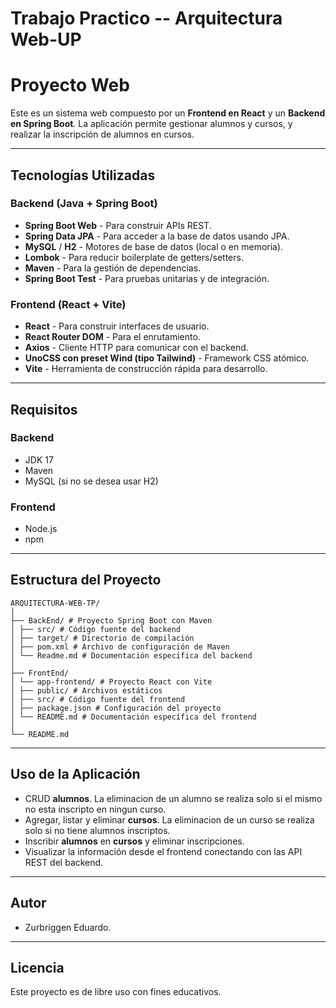 # Trabajo Practico -- Arquitectura Web-UP

# Proyecto Web

Este es un sistema web compuesto por un **Frontend en React** y un **Backend en Spring Boot**. La aplicación permite gestionar alumnos y cursos, y realizar la inscripción de alumnos en cursos.

---

## Tecnologías Utilizadas

### Backend (Java + Spring Boot)

* **Spring Boot Web** - Para construir APIs REST.
* **Spring Data JPA** - Para acceder a la base de datos usando JPA.
* **MySQL** / **H2** - Motores de base de datos (local o en memoria).
* **Lombok** - Para reducir boilerplate de getters/setters.
* **Maven** - Para la gestión de dependencias.
* **Spring Boot Test** - Para pruebas unitarias y de integración.

### Frontend (React + Vite)

* **React** - Para construir interfaces de usuario.
* **React Router DOM** - Para el enrutamiento.
* **Axios** - Cliente HTTP para comunicar con el backend.
* **UnoCSS con preset Wind (tipo Tailwind)** - Framework CSS atómico.
* **Vite** - Herramienta de construcción rápida para desarrollo.

---

## Requisitos

### Backend

* JDK 17
* Maven
* MySQL (si no se desea usar H2)

### Frontend

* Node.js
* npm

---

## Estructura del Proyecto

```
ARQUITECTURA-WEB-TP/
│
├── BackEnd/ # Proyecto Spring Boot con Maven
│ ├── src/ # Código fuente del backend
│ ├── target/ # Directorio de compilación
│ ├── pom.xml # Archivo de configuración de Maven
│ └── Readme.md # Documentación específica del backend
│
├── FrontEnd/
│ └── app-frontend/ # Proyecto React con Vite
│ ├── public/ # Archivos estáticos
│ ├── src/ # Código fuente del frontend
│ ├── package.json # Configuración del proyecto
│ └── README.md # Documentación específica del frontend
│
└── README.md
```

---

## Uso de la Aplicación

* CRUD **alumnos**. La eliminacion de un alumno se realiza solo si el mismo no esta inscripto en ningun curso.
* Agregar, listar y eliminar **cursos**. La eliminacion de un curso se realiza solo si no tiene alumnos inscriptos.
* Inscribir **alumnos** en **cursos** y eliminar inscripciones.
* Visualizar la información desde el frontend conectando con las API REST del backend.

---

## Autor

* Zurbriggen Eduardo.

---

## Licencia

Este proyecto es de libre uso con fines educativos.

